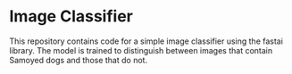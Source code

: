 # Image Classifier

This repository contains code for a simple image classifier using the fastai library. The model is trained to distinguish between images that contain Samoyed dogs and those that do not.
